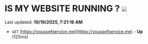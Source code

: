 # IS MY WEBSITE RUNNING ? [![](https://img.shields.io/static/v1?label=Sponsor&message=%E2%9D%A4&logo=GitHub&color=%23fe8e86)](https://github.com/sponsors/Youssef-Lehmam)

Last updated: **10/19/2025, 7:21:16 AM**

- `GET` [https://youssefservice.me](https://youssefservice.me) - **Up** (125ms)
